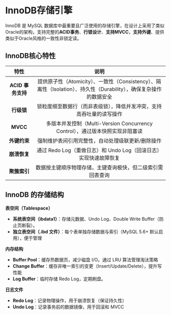 # InnoDB存储引擎

InnoDB 是 MySQL 数据库中最重要且广泛使用的存储引擎，在设计上采用了类似Oracle的架构，支持完整的**ACID事务**、**行锁设计**、**支持MVCC**，**支持外键**、提供类似于Oracle风格的一致性非锁定读。



## InnoDB核心特性 

|     **特性**      |                           **说明**                           |
| :---------------: | :----------------------------------------------------------: |
| **ACID 事务支持** | 提供原子性（Atomicity）、一致性（Consistency）、隔离性（Isolation）、持久性（Durability），确保复杂操作的数据安全 |
|    **行级锁**     | 锁粒度细至数据行（而非表级锁），降低并发冲突，支持高吞吐量的读写操作 |
|     **MVCC**      | 多版本并发控制（Multi-Version Concurrency Control），通过版本快照实现非阻塞读 |
|   **外键约束**    |      强制维护表间引用完整性，自动处理级联更新/删除操作       |
|   **崩溃恢复**    | 通过 Redo Log（重做日志）和 Undo Log（回滚日志）实现快速故障恢复 |
|   **聚簇索引**    |  数据按主键顺序物理存储，主键查询极快，但二级索引需回表查询  |



## InnoDB 的存储结构

**表空间（Tablespace）**

- **系统表空间（ibdata1）**：存储元数据、Undo Log、Double Write Buffer（防止页断裂）。
- **独立表空间（.ibd 文件）**：每个表单独存储数据与索引（MySQL 5.6+ 默认启用），便于管理

**内存结构**

- **Buffer Pool**：缓存热数据页，减少磁盘 I/O。通过 LRU 算法管理淘汰策略
- **Change Buffer**：缓存非唯一索引的变更（Insert/Update/Delete），提升写性能
- **Log Buffer**：临时存储 Redo Log，定期刷盘。

**日志文件**

- **Redo Log**：记录物理操作，用于崩溃恢复（保证持久性）
- **Undo Log**：记录事务前的数据镜像，用于回滚和 MVCC